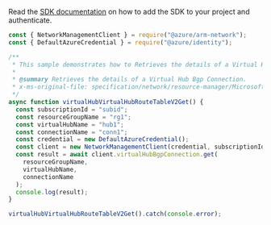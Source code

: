 Read the [SDK documentation](https://github.com/Azure/azure-sdk-for-js/blob/%40azure%2Farm-network_28.0.0/sdk/network/arm-network/README.md) on how to add the SDK to your project and authenticate.

```javascript
const { NetworkManagementClient } = require("@azure/arm-network");
const { DefaultAzureCredential } = require("@azure/identity");

/**
 * This sample demonstrates how to Retrieves the details of a Virtual Hub Bgp Connection.
 *
 * @summary Retrieves the details of a Virtual Hub Bgp Connection.
 * x-ms-original-file: specification/network/resource-manager/Microsoft.Network/stable/2021-08-01/examples/VirtualHubBgpConnectionGet.json
 */
async function virtualHubVirtualHubRouteTableV2Get() {
  const subscriptionId = "subid";
  const resourceGroupName = "rg1";
  const virtualHubName = "hub1";
  const connectionName = "conn1";
  const credential = new DefaultAzureCredential();
  const client = new NetworkManagementClient(credential, subscriptionId);
  const result = await client.virtualHubBgpConnection.get(
    resourceGroupName,
    virtualHubName,
    connectionName
  );
  console.log(result);
}

virtualHubVirtualHubRouteTableV2Get().catch(console.error);
```

